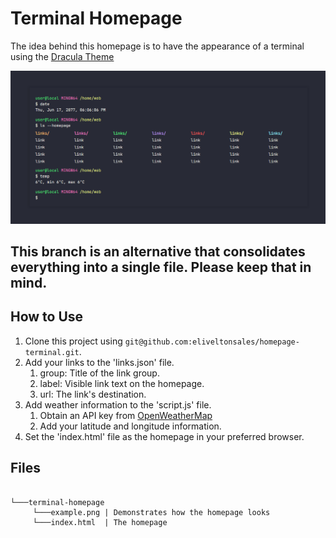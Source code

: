 # Terminal Homepage

The idea behind this homepage is to have the appearance of a terminal using the   [Dracula Theme](https://github.com/dracula/dracula-theme)

![plot](/terminal-homepage.png)
 
## This branch is an alternative that consolidates everything into a single file. Please keep that in mind.

## How to Use
 
1. Clone this project using `git@github.com:eliveltonsales/homepage-terminal.git`.
2. Add your links to the 'links.json' file.
	1. group: Title of the link group.
	2. label: Visible link text on the homepage.
	3. url: The link's destination.
3. Add weather information to the 'script.js' file.
	1. Obtain an API key from [OpenWeatherMap](https://openweathermap.org/)
	2. Add your latitude and longitude information.
4. Set the 'index.html' file as the homepage in your preferred browser.

## Files

```

└───terminal-homepage
     └───example.png | Demonstrates how the homepage looks
     └───index.html  | The homepage

```
